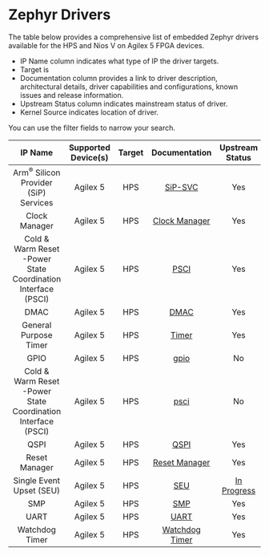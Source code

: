 # **Zephyr Drivers**

The table below provides a comprehensive list of embedded Zephyr drivers available for the HPS and Nios V on Agilex 5 FPGA devices.
  
* IP Name column indicates what type of IP the driver targets. 
* Target is 
* Documentation column provides a link to driver description, architectural details, driver capabilities and configurations, known issues and release information.
* Upstream Status column indicates mainstream status of driver.
* Kernel Source indicates location of driver.

You can use the filter fields to narrow your search.

 | **IP Name**    | Supported Device(s)    |  Target | Documentation | Upstream Status | Kernel Source|
| :-------:|:-----------:|:-----------------:|:----------:|:------------:|:-----------|
| Arm<sup>&reg;</sup> Silicon Provider (SiP) Services | Agilex 5 | HPS | [SiP-SVC](../zephyr-embedded/sip_svc/sip_svc.md) | Yes | [sip_smc_intel_socfpga](https://github.com/zephyrproject-rtos/zephyr/blob/main/drivers/sip_svc/sip_smc_intel_socfpga.c)|
| Clock Manager  | Agilex 5 | HPS | [Clock Manager](../zephyr-embedded/clock_manager/clock_manager.md) | Yes | [clock_control_agilex5]( https://github.com/zephyrproject-rtos/zephyr/blob/main/drivers/clock_control/clock_control_agilex5.c) |
| Cold & Warm Reset -Power State Coordination Interface (PSCI) | Agilex 5 | HPS | [PSCI](../zephyr-embedded/psci/psci.md) | Yes | [pm_cpu_ops_psci](https://github.com/zephyrproject-rtos/zephyr/blob/main/drivers/pm_cpu_ops/pm_cpu_ops_psci.c) |
| DMAC | Agilex 5 | HPS | [DMAC](../zephyr-embedded/dma/dma.md) | Yes | [dma](https://github.com/altera-opensource/zephyr-socfpga/blob/socfpga_rel_23.4/drivers/dma/dma_dw_axi.c) |
| General Purpose Timer  | Agilex 5 | HPS | [Timer](../zephyr-embedded/timer/timer.md) | Yes | [counter_dw_timer]( https://github.com/zephyrproject-rtos/zephyr/blob/main/drivers/counter/counter_dw_timer.c ) |
| GPIO  | Agilex 5 | HPS | [gpio](../zephyr-embedded/gpio/gpio.md) | No | [gpio_intel_socfpga]( https://github.com/altera-opensource/zephyr-socfpga/blob/socfpga_rel_23.4/drivers/gpio/gpio_intel_socfpga.c) |
| Cold & Warm Reset -Power State Coordination Interface (PSCI)  | Agilex 5 | HPS | [psci](../zephyr-embedded/psci/psci.md) | No | [psci]( https://github.com/zephyrproject-rtos/zephyr/blob/main/drivers/pm_cpu_ops/pm_cpu_ops_psci.c) |
| QSPI  | Agilex 5 | HPS | [QSPI](../zephyr-embedded/qspi/qspi.md) | Yes | [flash_cadence_qspi_nor](https://github.com/zephyrproject-rtos/zephyr/blob/main/drivers/flash/flash_cadence_qspi_nor.c) |
| Reset Manager  | Agilex 5 | HPS | [Reset Manager](../zephyr-embedded/reset_manager/reset_manager.md) | Yes | [reset_intel_socfpga](https://github.com/zephyrproject-rtos/zephyr/commits/main/drivers/reset/reset_intel_socfpga.c) |
| Single Event Upset (SEU) | Agilex 5 | HPS | [SEU](../zephyr-embedded/seu/seu.md) | [In Progress]((https://github.com/zephyrproject-rtos/zephyr/pull/67097)) | [pull/67097](https://github.com/zephyrproject-rtos/zephyr/pull/67097)|
| SMP  | Agilex 5 | HPS | [SMP](../zephyr-embedded/smp/smp.md) | Yes | [smp]( https://github.com/zephyrproject-rtos/zephyr/blob/main/arch/arm64/core/smp.c ) |
| UART | Agilex 5 | HPS | [UART](../zephyr-embedded/uart/uart.md) | Yes | [uart_ns16550](  https://github.com/zephyrproject-rtos/zephyr/commits/main/drivers/serial/uart_ns16550.c) |
| Watchdog Timer | Agilex 5 | HPS | [Watchdog Timer](../zephyr-embedded/watchdog/watchdog.md) | Yes | [wdt_dw](https://github.com/zephyrproject-rtos/zephyr/blob/main/drivers/watchdog/wdt_dw.c) |

